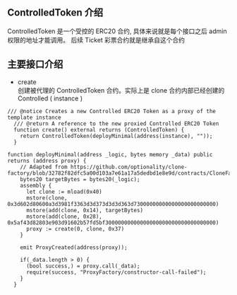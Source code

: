 ## ControlledToken 介绍  
ControlledToken 是一个受控的 ERC20 合约, 具体来说就是每个接口之后 admin 权限的地址才能调用。
后续 Ticket 彩票合约就是继承自这个合约

## 主要接口介绍  
- create  
创建被代理的 ControlledToken 合约。实际上是 clone 合约内部已经创建的 Controlled ( instance ) 
```solidity
/// @notice Creates a new Controlled ERC20 Token as a proxy of the template instance
  /// @return A reference to the new proxied Controlled ERC20 Token
  function create() external returns (ControlledToken) {
    return ControlledToken(deployMinimal(address(instance), ""));
  }

function deployMinimal(address _logic, bytes memory _data) public returns (address proxy) {
    // Adapted from https://github.com/optionality/clone-factory/blob/32782f82dfc5a00d103a7e61a17a5dedbd1e8e9d/contracts/CloneFactory.sol
    bytes20 targetBytes = bytes20(_logic);
    assembly {
      let clone := mload(0x40)
      mstore(clone, 0x3d602d80600a3d3981f3363d3d373d3d3d363d73000000000000000000000000)
      mstore(add(clone, 0x14), targetBytes)
      mstore(add(clone, 0x28), 0x5af43d82803e903d91602b57fd5bf30000000000000000000000000000000000)
      proxy := create(0, clone, 0x37)
    }

    emit ProxyCreated(address(proxy));

    if(_data.length > 0) {
      (bool success,) = proxy.call(_data);
      require(success, "ProxyFactory/constructor-call-failed");
    }
  }
```